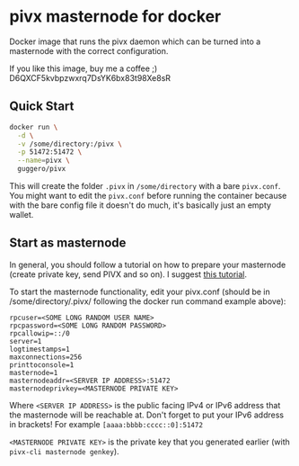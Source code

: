 pivx masternode for docker
===================

Docker image that runs the pivx daemon which can be turned into a masternode with the correct configuration.

If you like this image, buy me a coffee ;) D6QXCF5kvbpzwxrq7DsYK6bx83t98Xe8sR

Quick Start
-----------

```bash
docker run \
  -d \
  -v /some/directory:/pivx \
  -p 51472:51472 \
  --name=pivx \
  guggero/pivx
```

This will create the folder `.pivx` in `/some/directory` with a bare `pivx.conf`. You might want to edit the `pivx.conf` before running the container because with the bare config file it doesn't do much, it's basically just an empty wallet.

Start as masternode
------------

In general, you should follow a tutorial on how to prepare your masternode (create private key, send PIVX and so on). I suggest [this tutorial](https://pivxmasternode.org/2017/03/08/step-step-guide-setting-masternode/).

To start the masternode functionality, edit your pivx.conf (should be in /some/directory/.pivx/ following the docker run command example above):

```
rpcuser=<SOME LONG RANDOM USER NAME>
rpcpassword=<SOME LONG RANDOM PASSWORD>
rpcallowip=::/0
server=1
logtimestamps=1
maxconnections=256
printtoconsole=1
masternode=1
masternodeaddr=<SERVER IP ADDRESS>:51472
masternodeprivkey=<MASTERNODE PRIVATE KEY>
```

Where `<SERVER IP ADDRESS>` is the public facing IPv4 or IPv6 address that the masternode will be reachable at.
Don't forget to put your IPv6 address in brackets! For example `[aaaa:bbbb:cccc::0]:51472`

`<MASTERNODE PRIVATE KEY>` is the private key that you generated earlier (with `pivx-cli masternode genkey`).
